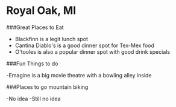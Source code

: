# Royal Oak, MI

###Great Places to Eat

- Blackfinn is a legit lunch spot
- Cantina Diablo's is a good dinner spot for Tex-Mex food
- O'tooles is also a popular dinner spot with good drink specials

###Fun Things to do

-Emagine is a big movie theatre with a bowling alley inside

###Places to go mountain biking

-No idea
-Still no idea

